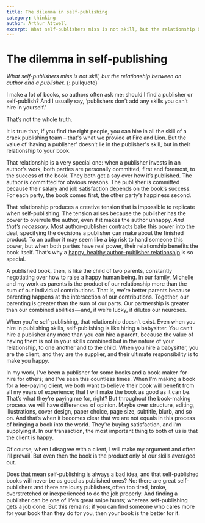 ```yaml
---
title: The dilemma in self-publishing
category: thinking
author: Arthur Attwell
excerpt: What self-publishers miss is not skill, but the relationship between an author and a publisher.
---
```


# The dilemma in self-publishing

*What self-publishers miss is not skill, but the relationship between an author and a publisher.*
{:.pullquote}

I make a lot of books, so authors often ask me: should I find a publisher or self-publish? And I usually say, ‘publishers don’t add any skills you can’t hire in yourself.’

That’s not the whole truth.

It is true that, if you find the right people, you can hire in all the skill of a crack publishing team – that's what we provide at Fire and Lion. But the value of ‘having a publisher’ doesn’t lie in the publisher's skill, but in their relationship to your book.

That relationship is a very special one: when a publisher invests in an author’s work, both parties are personally committed, first and foremost, to the success of the book. They both get a say over how it’s published. The author is committed for obvious reasons. The publisher is committed because their salary and job satisfaction depends on the book’s success. For each party, the book comes first, the other party’s happiness second.

That relationship produces a creative tension that is impossible to replicate when self-publishing. The tension arises because the publisher has the power to overrule the author, even if it makes the author unhappy. *And that’s necessary.* Most author–publisher contracts bake this power into the deal, specifying the decisions a publisher can make about the finished product. To an author it may seem like a big risk to hand someone this power, but when both parties have real power, their relationship benefits the book itself. That’s why a [happy, healthy author–publisher relationship](http://www.theguardian.com/books/booksblog/2016/mar/21/for-me-traditional-publishing-means-poverty-but-self-publish-no-way) is so special.

A published book, then, is like the child of two parents, constantly negotiating over how to raise a happy human being. In our family, Michelle and my work as parents is the product of our relationship more than the sum of our individual contributions. That is, we’re better parents because parenting happens at the intersection of our contributions. Together, our parenting is greater than the sum of our parts. Our partnership is greater than our combined abilities — and, if we’re lucky, it dilutes our neuroses.

When you’re self-publishing, that relationship doesn’t exist. Even when you hire in publishing skills, self-publishing is like hiring a babysitter. You can’t hire a publisher any more than you can hire a parent, because the value of having them is not in your skills combined but in the nature of your relationship, to one another and to the child. When you hire a babysitter, you are the client, and they are the supplier, and their ultimate responsibility is to make you happy.

In my work, I've been a publisher for some books and a book-maker-for-hire for others; and I’ve seen this countless times. When I’m making a book for a fee-paying client, we both want to believe their book will benefit from all my years of experience; that I will make the book as good as it can be. That’s what they’re paying me for, right? But throughout the book-making process we will have differences of opinion. Maybe over structure, editing, illustrations, cover design, paper choice, page size, subtitle, blurb, and so on. And that’s when it becomes clear that we are not equals in this process of bringing a book into the world. They’re buying satisfaction, and I’m supplying it. In our transaction, the most important thing to both of us is that the client is happy.

Of course, when I disagree with a client, I will make my argument and often I’ll prevail. But even then the book is the product only of our skills averaged out.

Does that mean self-publishing is always a bad idea, and that self-published books will never be as good as published ones? No: there are great self-publishers and there are lousy publishers, often too tired, broke, overstretched or inexperienced to do the job properly. And finding a publisher can be one of life’s great snipe hunts; whereas self-publishing gets a job done. But this remains: if you can find someone who cares more for your book than they do for you, then your book is the better for it.
